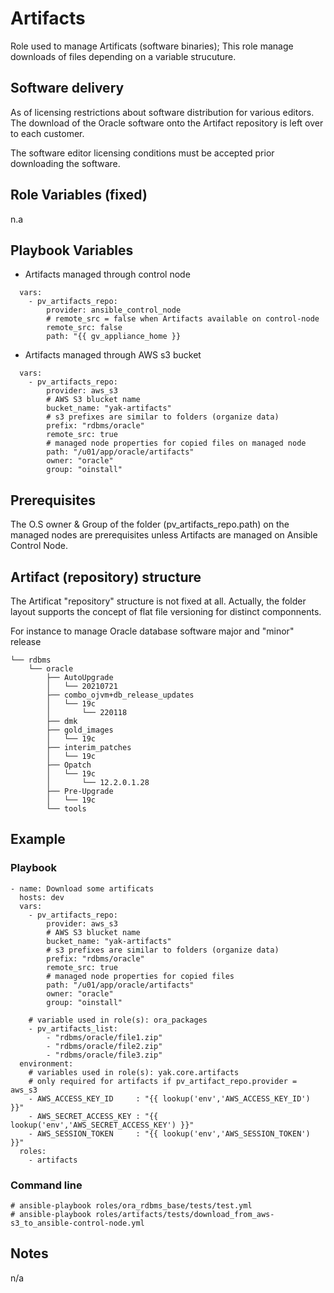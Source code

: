 Artifacts
=========

Role used to manage Artificats (software binaries); This role manage downloads of files depending on a variable strucuture.

Software delivery
----------------------
As of licensing restrictions about software distribution for various editors.
The download of the Oracle software onto the Artifact repository is left over to each customer.

The software editor licensing conditions must be accepted prior downloading the software.


Role Variables (fixed)
----------------------
n.a

Playbook Variables
------------------
 * Artifacts managed through control node
 ```
   vars:
     - pv_artifacts_repo:
         provider: ansible_control_node
         # remote_src = false when Artifacts available on control-node
         remote_src: false
         path: "{{ gv_appliance_home }}
 ```

 * Artifacts managed through AWS s3 bucket
 ```
   vars:
     - pv_artifacts_repo:
         provider: aws_s3
         # AWS S3 blucket name
         bucket_name: "yak-artifacts"
         # s3 prefixes are similar to folders (organize data)
         prefix: "rdbms/oracle"
         remote_src: true
         # managed node properties for copied files on managed node
         path: "/u01/app/oracle/artifacts"
         owner: "oracle"
         group: "oinstall"
 ```
Prerequisites
-------------

The O.S owner & Group of the folder (pv_artifacts_repo.path) on the managed nodes are prerequisites unless Artifacts are managed on Ansible Control Node.

Artifact (repository) structure
--------------------------------

The Artificat "repository" structure is not fixed at all. Actually, the folder layout supports the concept of flat file versioning for distinct componnents.

For instance to manage Oracle database software major and "minor" release 
```
└── rdbms
    └── oracle
        ├── AutoUpgrade
        │   └── 20210721
        ├── combo_ojvm+db_release_updates
        │   └── 19c
        │       └── 220118
        ├── dmk
        ├── gold_images
        │   └── 19c
        ├── interim_patches
        │   └── 19c
        ├── Opatch
        │   └── 19c
        │       └── 12.2.0.1.28
        ├── Pre-Upgrade
        │   └── 19c
        └── tools
```

Example
-------
### Playbook

```
- name: Download some artificats
  hosts: dev
  vars:
    - pv_artifacts_repo:
        provider: aws_s3
        # AWS S3 blucket name
        bucket_name: "yak-artifacts"
        # s3 prefixes are similar to folders (organize data)
        prefix: "rdbms/oracle"
        remote_src: true
        # managed node properties for copied files
        path: "/u01/app/oracle/artifacts"
        owner: "oracle"
        group: "oinstall"

    # variable used in role(s): ora_packages
    - pv_artifacts_list:
        - "rdbms/oracle/file1.zip"
        - "rdbms/oracle/file2.zip"
        - "rdbms/oracle/file3.zip"
  environment:
    # variables used in role(s): yak.core.artifacts
    # only required for artifacts if pv_artifact_repo.provider = aws_s3
    - AWS_ACCESS_KEY_ID     : "{{ lookup('env','AWS_ACCESS_KEY_ID') }}"
    - AWS_SECRET_ACCESS_KEY : "{{ lookup('env','AWS_SECRET_ACCESS_KEY') }}"
    - AWS_SESSION_TOKEN     : "{{ lookup('env','AWS_SESSION_TOKEN') }}"
  roles:
    - artifacts
```


### Command line
    # ansible-playbook roles/ora_rdbms_base/tests/test.yml
    # ansible-playbook roles/artifacts/tests/download_from_aws-s3_to_ansible-control-node.yml

Notes
-------

n/a
